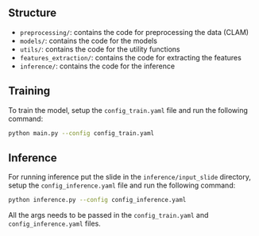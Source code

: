 ## Structure

- `preprocessing/`: contains the code for preprocessing the data (CLAM)
- `models/`: contains the code for the models
- `utils/`: contains the code for the utility functions
- `features_extraction/`: contains the code for extracting the features
- `inference/`: contains the code for the inference

## Training

To train the model, setup the `config_train.yaml` file and run the following command:

```bash
python main.py --config config_train.yaml
```

## Inference

For running inference put the slide in the `inference/input_slide` directory, setup the `config_inference.yaml` file and run the following command:

```bash
python inference.py --config config_inference.yaml
```

All the args needs to be passed in the `config_train.yaml` and `config_inference.yaml` files.
